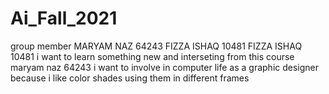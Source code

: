 # Ai_Fall_2021
group member 
MARYAM NAZ 64243
FIZZA ISHAQ 10481
FIZZA ISHAQ 10481 i want to learn something new and interseting from this course
maryam naz 64243 i want to involve in computer life as a graphic designer because i like color shades  using them in different frames 

